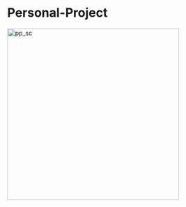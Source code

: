 # Personal-Project

<img width="394" alt="pp_sc" src="https://github.com/SPadithaya/Personal-Project/assets/119614356/bc614be6-fdb4-411b-9d37-0a4ec6cf4086">
